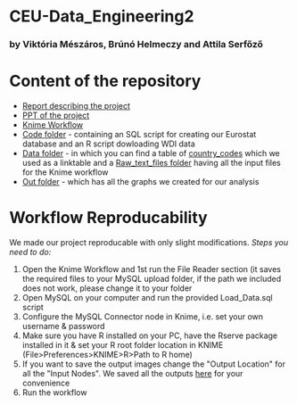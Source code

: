 # CEU-Data_Engineering2
### by Viktória Mészáros, Brúnó Helmeczy and Attila Serfőző

# Content of the repository
* [Report describing the project](https://github.com/Viki-Meszaros/CEU-Data_Engineering2/blob/main/DE2_Report_Text.docx)
* [PPT of the project](https://github.com/Viki-Meszaros/CEU-Data_Engineering2/blob/main/DE2_TermProject_VM_BH_AS.pptx)
* [Knime Workflow](https://github.com/Viki-Meszaros/CEU-Data_Engineering2/blob/main/VM_BH_AS_Term_project.knwf) 
* [Code folder](https://github.com/Viki-Meszaros/CEU-Data_Engineering2/tree/main/Code) - containing an SQL script for creating our Eurostat database and an R script dowloading WDI data
* [Data folder](https://github.com/Viki-Meszaros/CEU-Data_Engineering2/tree/main/Data) - in which you can find a table of [country_codes](https://github.com/Viki-Meszaros/CEU-Data_Engineering2/blob/main/Data/country_codes.csv) which we used as a linktable and a [Raw_text_files folder](https://github.com/Viki-Meszaros/CEU-Data_Engineering2/tree/main/Data/Raw_Text_files) having all the input files for the Knime workflow
* [Out folder](https://github.com/Viki-Meszaros/CEU-Data_Engineering2/tree/main/Out) - which has all the graphs we created for our analysis



# Workflow Reproducability
We made our project reproducable with only slight modifications.
*Steps you need to do:*
1. Open the Knime Workflow and 1st run the File Reader section (it saves the required files to your MySQL upload folder, if the path we included does not work, please change it to your folder 
2. Open MySQL on your computer and run the provided Load_Data.sql script
3. Configure the MySQL Connector node in Knime, i.e. set your own username & password
4. Make sure you have R installed on your PC, have the Rserve package installed in it & set your R root folder location in KNIME (File>Preferences>KNIME>R>Path to R home)
5. If you want to save the output images change the "Output Location" for all the "Input Nodes". We saved all the outputs [here](https://github.com/Viki-Meszaros/CEU-Data_Engineering2/tree/main/Out) for your convenience
6. Run the workflow
